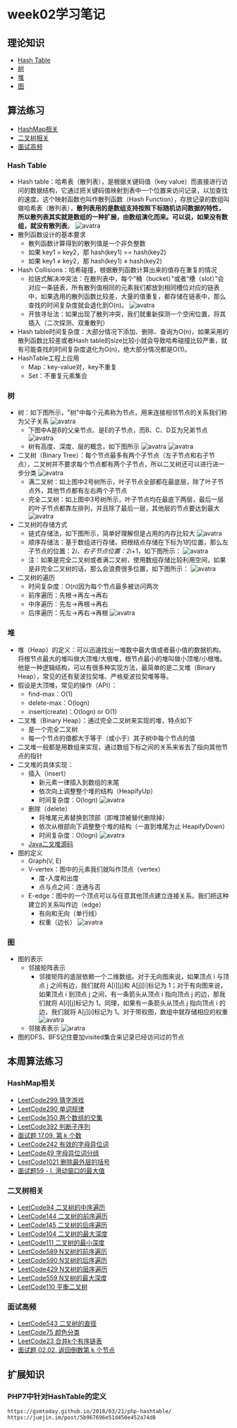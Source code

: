 # week02学习笔记
## 理论知识
* <a href="#hash">Hash Table</a>
* <a href="#tree">树</a>
* <a href="#heap">堆</a>
* <a href="#map">图</a>
##  算法练习
* <a href="#hashal">HashMap相关</a>
* <a href="#treeal">二叉树相关</a>
* <a href="#al">面试高频</a>
### <a id="hash">Hash Table</a>
* Hash table：哈希表（散列表），是根据关键码值（key value）而直接进行访问的数据结构，它通过把关键码值映射到表中一个位置来访问记录，以加查找的速度。这个映射函数也叫作散列函数（Hash Function），存放记录的数组叫做哈希表（散列表），**散列表用的是数组支持按照下标随机访问数据的特性，所以散列表其实就是数组的一种扩展，由数组演化而来。可以说，如果没有数组，就没有散列表**。
  ![avatra](https://static001.geekbang.org/resource/image/92/73/92c89a57e21f49d2f14f4424343a2773.jpg)
* 散列函数设计的基本要求
  * 散列函数计算得到的散列值是一个非负整数
  * 如果 key1 = key2，那 hash(key1) == hash(key2)
  * 如果 key1 ≠ key2，那 hash(key1) ≠ hash(key2)
* Hash Collisions：哈希碰撞，根据散列函数计算出来的值存在重复的情况
  * 拉链式解决冲突法：在散列表中，每个“桶（bucket）”或者“槽（slot）”会对应一条链表，所有散列值相同的元素我们都放到相同槽位对应的链表中，如果选用的散列函数比较差，大量的值重复，都存储在链表中，那么查找的时间复杂度就会退化到O(n)。
    ![avatra](https://static001.geekbang.org/resource/image/a4/7f/a4b77d593e4cb76acb2b0689294ec17f.jpg)
  * 开放寻址法：如果出现了散列冲突，我们就重新探测一个空闲位置，将其插入（二次探测、双重散列）
* Hash table时间复杂度：大部分情况下添加、删除、查询为O(n)，如果采用的散列函数比较差或者Hash table的size比较小就会导致哈希碰撞比较严重，就有可能查找的时间复杂度退化为O(n)，绝大部分情况都是O(1)。
* HashTable工程上应用
  * Map：key-value对，key不重复
  * Set：不重复元素集合
### <a id="tree">树</a>
* 树：如下图所示，"树"中每个元素称为节点，用来连接相邻节点的关系我们称为父子关系
  ![avatra](https://static001.geekbang.org/resource/image/b7/29/b7043bf29a253bb36221eaec62b2e129.jpg)
  * 下图中A是B的父亲节点、是E的子节点，而B、C、D互为兄弟节点
    ![avatra](https://static001.geekbang.org/resource/image/22/ae/220043e683ea33b9912425ef759556ae.jpg)
  * 树有高度、深度、层的概念，如下图所示
    ![avatra](https://static001.geekbang.org/resource/image/40/1e/4094a733986073fedb6b9d03f877d71e.jpg)
    ![avatra](https://static001.geekbang.org/resource/image/50/b4/50f89510ad1f7570791dd12f4e9adeb4.jpg)
* 二叉树（Binary Tree）：每个节点最多有两个子节点（左子节点和右子节点），二叉树并不要求每个节点都有两个子节点，所以二叉树还可以进行进一步分类
  ![avatra](https://static001.geekbang.org/resource/image/09/2b/09c2972d56eb0cf67e727deda0e9412b.jpg)
  * 满二叉树：如上图中2号树所示，叶子节点全部都在最底层，除了叶子节点外，其他节点都有左右两个子节点
  * 完全二叉树：如上图中3号树所示，叶子节点均在最底下两层，最后一层的叶子节点都靠左排列，并且除了最后一层，其他层的节点要达到最大
    ![avatra](https://static001.geekbang.org/resource/image/18/60/18413c6597c2850b75367393b401ad60.jpg)
* 二叉树的存储方式
  * 链式存储法，如下图所示，简单好理解但是占用的内存比较大
    ![avatra](https://static001.geekbang.org/resource/image/12/8e/12cd11b2432ed7c4dfc9a2053cb70b8e.jpg)
  * 顺序存储法：基于数组进行存储，把根结点存储在下标为1的位置，那么左子节点的位置：2*i，右子节点位置：2*i+1，如下图所示：
    ![avatra](https://static001.geekbang.org/resource/image/14/30/14eaa820cb89a17a7303e8847a412330.jpg)
  * 注：如果是完全二叉树或者满二叉树，使用数组存储比较利用空间，如果是非完全二叉树的话，那么会浪费很多位置，如下图所示：
    ![avatra](https://static001.geekbang.org/resource/image/08/23/08bd43991561ceeb76679fbb77071223.jpg)
* 二叉树的遍历
  * 时间复杂度：O(n)因为每个节点最多被访问两次
  * 前序遍历：先根->再左->再右
  * 中序遍历：先左->再根->再右
  * 后序遍历：先左->再右->再根
    ![avatra](https://static001.geekbang.org/resource/image/ab/16/ab103822e75b5b15c615b68560cb2416.jpg)
### <a id="heap">堆</a>
* 堆（Heap）的定义：可以迅速找出一堆数中最大值或者最小值的数据机构。将根节点最大的堆叫做大顶堆/大根堆，根节点最小的堆叫做小顶堆/小根堆。他是一种逻辑结构，可以有很多种实现方法，最简单的是二叉堆（Binary Heap），常见的还有斐波拉契堆、严格斐波拉契堆等等。
* 假设是大顶堆，常见的操作（API）：
  * find-max：O(1)
  * delete-max：O(logn)
  * insert(create)：O(logn) or O(1)
* 二叉堆（Binary Heap）：通过完全二叉树来实现的堆，特点如下
  * 是一个完全二叉树
  * 每一个节点的值都大于等于（或小于）其子树中每个节点的值
* 二叉堆一般都是用数组来实现，通过数组下标之间的关系来省去了指向其他节点的指针
* 二叉堆的具体实现：
  * 插入（insert）
    * 新元素一律插入到数组的末尾
    * 依次向上调整整个堆的结构（HeapifyUp）
    * 时间复杂度：O(logn)
      ![avatra](https://static001.geekbang.org/resource/image/e3/0e/e3744661e038e4ae570316bc862b2c0e.jpg)
  * 删除（delete）
    * 将堆尾元素替换到顶部（即堆顶被替代删除掉）
    * 依次从根部向下调整整个堆的结构（一直到堆尾为止 HeapifyDown）
    * 时间复杂度：O(logn)
      ![avatra](https://static001.geekbang.org/resource/image/11/60/110d6f442e718f86d2a1d16095513260.jpg)
  * [Java二叉堆源码](https://shimo.im/docs/GpwwDq66kC9RC3PX/read)
* 图的定义
  * Graph(V, E)
  * V-vertex：图中的元素我们就叫作顶点（vertex）
    * 度-入度和出度
    * 点与点之间：连通与否
  * E-edge：图中的一个顶点可以与任意其他顶点建立连接关系。我们把这种建立的关系叫作边（edge）
    * 有向和无向（单行线）
    * 权重（边长）
      ![avatra](https://static001.geekbang.org/resource/image/df/af/df85dc345a9726cab0338e68982fd1af.jpg)
### <a id="map">图</a>
* 图的表示
  * 邻接矩阵表示
    * 邻接矩阵的底层依赖一个二维数组。对于无向图来说，如果顶点 i 与顶点 j 之间有边，我们就将 A[i][j]和 A[j][i]标记为 1；对于有向图来说，如果顶点 i 到顶点 j 之间，有一条箭头从顶点 i 指向顶点 j 的边，那我们就将 A[i][j]标记为 1。同理，如果有一条箭头从顶点 j 指向顶点 i 的边，我们就将 A[j][i]标记为 1。对于带权图，数组中就存储相应的权重
      ![avatra](https://static001.geekbang.org/resource/image/62/d2/625e7493b5470e774b5aa91fb4fdb9d2.jpg)
  * 邻接表表示
    ![aratra](https://static001.geekbang.org/resource/image/03/94/039bc254b97bd11670cdc4bf2a8e1394.jpg)
* 图的DFS、BFS记住要加visited集合来记录已经访问过的节点
## 本周算法练习
### <a id="hashal">HashMap相关</a>
* [LeetCode299 猜字游戏](https://leetcode-cn.com/problems/bulls-and-cows)
* [LeetCode290 单词规律](https://leetcode-cn.com/problems/word-pattern)
* [LeetCode350 两个数组的交集](https://leetcode-cn.com/problems/intersection-of-two-arrays-ii)
* [LeetCode392 判断子序列](https://leetcode-cn.com/problems/is-subsequence)
* [面试题 17.09. 第 k 个数](https://leetcode-cn.com/problems/get-kth-magic-number-lcci/)
* [LeetCode242 有效的字母异位词](https://leetcode-cn.com/problems/valid-anagram)
* [LeetCode49 字母异位词分组](https://leetcode-cn.com/problems/group-anagrams)
* [LeetCode1021 删除最外层的括号](https://leetcode-cn.com/problems/remove-outermost-parentheses)
* [面试题59 - I. 滑动窗口的最大值](https://leetcode-cn.com/problems/hua-dong-chuang-kou-de-zui-da-zhi-lcof/)
### <a id="treeal">二叉树相关</a>
* [LeetCode94 二叉树的中序遍历](https://leetcode-cn.com/problems/binary-tree-inorder-traversal/)
* [LeetCode144 二叉树的前序遍历](https://leetcode-cn.com/problems/binary-tree-preorder-traversal/)
* [LeetCode145 二叉树的后序遍历](https://leetcode-cn.com/problems/binary-tree-postorder-traversal/)
* [LeetCode104 二叉树的最大深度](https://leetcode-cn.com/problems/maximum-depth-of-binary-tree/)
* [LeetCode111 二叉树的最小深度](https://leetcode-cn.com/problems/minimum-depth-of-binary-tree/)
* [LeetCode589 N叉树的前序遍历](https://leetcode-cn.com/problems/n-ary-tree-preorder-traversal/description/)
* [LeetCode590 N叉树的后序遍历](https://leetcode-cn.com/problems/n-ary-tree-postorder-traversal/)
* [LeetCode429 N叉树的层序遍历](https://leetcode-cn.com/problems/n-ary-tree-level-order-traversal/)
* [LeetCode559 N叉树的最大深度](https://leetcode-cn.com/problems/maximum-depth-of-n-ary-tree/)
* [LeetCode110 平衡二叉树](https://leetcode-cn.com/problems/balanced-binary-tree/)
### <a id="al">面试高频</a>
* [LeetCode543 二叉树的直径](https://leetcode-cn.com/problems/diameter-of-binary-tree/)
* [LeetCode75 颜色分类](https://leetcode-cn.com/problems/sort-colors/)
* [LeetCode23 合并k个有序链表](https://leetcode-cn.com/problems/merge-k-sorted-lists/)
* [面试题 02.02. 返回倒数第 k 个节点](https://leetcode-cn.com/problems/kth-node-from-end-of-list-lcci/)
## 扩展知识
### PHP7中针对HashTable的定义
```https://gsmtoday.github.io/2018/03/21/php-hashtable/```
```https://juejin.im/post/5b967696e51d450e452a74d8```